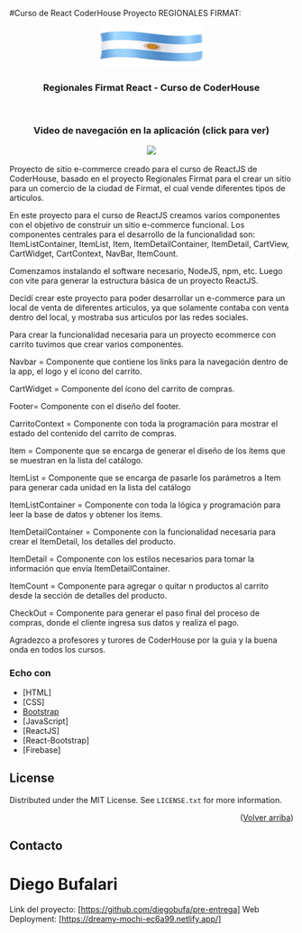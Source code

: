 #Curso de React CoderHouse
Proyecto REGIONALES FIRMAT:

<div align="center">
  <a href="https://github.com/diegobufa">
    <img src="./public/asses/bandera.png" alt="Logo " width="184" height="74">
  </a>

  <h3 align="center">Regionales Firmat React - Curso de CoderHouse</h3>
<br />
<h3 align="center">Video de navegación en la aplicación (click para ver)</h3>
  <a href="https://www.youtube.com/watch?v=miGS0whWf3E">
   <img src="https://i9.ytimg.com/vi_webp/miGS0whWf3E/mq2.webp?sqp=CMisoKQG-oaymwEmCMACELQB8quKqQMa8AEB-AH-CYACqAWKAgwIABABGGUgVShIMA8=&rs=AOn4CLCteMZuvb-FBKheBJlndV3WTrxJpg">
  </a>

  <p align="center">
    
   
</div>

Proyecto  de sitio e-commerce creado para el curso de ReactJS de CoderHouse, basado en el proyecto Regionales Firmat para el crear un sitio para un comercio de la ciudad de Firmat, el cual vende diferentes tipos de articulos.

En este proyecto para el curso de ReactJS creamos varios componentes con el objetivo de construir un sitio e-commerce funcional. 
Los componentes centrales para el desarrollo de la funcionalidad son: ItemListContainer, ItemList, Item, ItemDetailContainer, ItemDetail, CartView, CartWidget, CartContext, NavBar, ItemCount.

Comenzamos instalando el software necesario, NodeJS, npm, etc. Luego con vite para generar la estructura básica de un proyecto ReactJS.

Decidí crear este proyecto para poder desarrollar un e-commerce para un local de venta de diferentes articulos, ya que solamente contaba con venta dentro del local, y mostraba sus articulos por las redes sociales.

Para crear la funcionalidad necesaria para un proyecto ecommerce con carrito tuvimos que crear varios componentes. 

Navbar = Componente que contiene los links para la navegación dentro de la app, el logo y el ícono del carrito.

CartWidget = Componente del ícono del carrito de compras.

Footer= Componente con el diseño del footer.

CarritoContext = Componente con toda la programación para mostrar el estado del contenido del carrito de compras.

Item = Componente que se encarga de generar el diseño de los ítems que se muestran en la lista del catálogo.

ItemList = Componente que se encarga de pasarle los parámetros a Item para generar cada unidad en la lista del catálogo

ItemListContainer = Componente con toda la lógica y programación para leer la base de datos y obtener los items.

ItemDetailContainer = Componente con la funcionalidad necesaria para crear el ItemDetail, los detalles del producto.

ItemDetail = Componente con los estilos necesarios para tomar la información que envía ItemDetailContainer.

ItemCount = Componente para agregar o quitar n productos al carrito desde la sección de detalles del producto.

CheckOut = Componente para generar el paso final del proceso de compras, donde el cliente ingresa sus datos y realiza el pago.


Agradezco a profesores y turores de CoderHouse por la guia y la buena onda en todos los cursos.

### Echo con


* [HTML]
* [CSS]
* [Bootstrap](https://getbootstrap.com)
* [JavaScript]
* [ReactJS]
* [React-Bootstrap]
* [Firebase]

<!-- LICENSE -->
## License

Distributed under the MIT License. See `LICENSE.txt` for more information.

<p align="right">(<a href="#top">Volver arriba</a>)</p>



<!-- CONTACT -->
## Contacto

# Diego Bufalari #

Link del proyecto: [https://github.com/diegobufa/pre-entrega]
Web Deployment: [https://dreamy-mochi-ec6a99.netlify.app/]